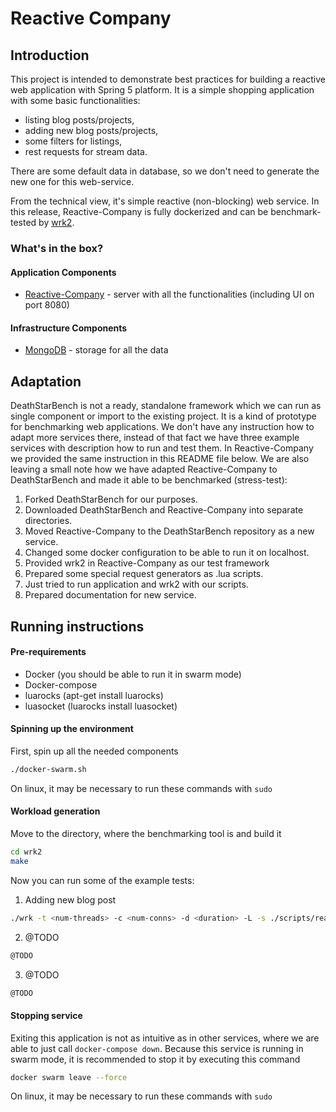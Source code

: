 # Reactive Company 

## Introduction

This project is intended to demonstrate best practices for building 
a reactive web application with Spring 5 platform. It is a simple 
shopping application with some basic functionalities:
- listing blog posts/projects,
- adding new blog posts/projects,
- some filters for listings,
- rest requests for stream data.

There are some default data in database, so we don't
need to generate the new one for this web-service.

From the technical view, it's simple reactive (non-blocking) web 
service. In this release, Reactive-Company  is fully dockerized and 
can be benchmark-tested by
[wrk2](https://github.com/giltene/wrk2).

### What's in the box?

#### Application Components

- [Reactive-Company](src) - server with all the functionalities 
(including UI on port 8080)

#### Infrastructure Components

- [MongoDB](https://docs.mongodb.com/) - storage for all the data

## Adaptation

DeathStarBench is not a ready, standalone framework which we can run
as single component or import to the existing project. It is a kind
of prototype for benchmarking web applications. We don't have any
instruction how to adapt more services there, instead of that fact
we have three example services with description how to run and test
them. In Reactive-Company we provided the same instruction in this
README file below. We are also leaving a small note how we have
adapted Reactive-Company to DeathStarBench and made it able to be
benchmarked (stress-test):

1. Forked DeathStarBench for our purposes.
2. Downloaded DeathStarBench and Reactive-Company into separate directories.
3. Moved Reactive-Company to the DeathStarBench repository as a new service.
4. Changed some docker configuration to be able to run it on localhost.
5. Provided wrk2 in Reactive-Company as our test framework
6. Prepared some special request generators as .lua scripts.
7. Just tried to run application and wrk2 with our scripts.
8. Prepared documentation for new service.

## Running instructions

#### Pre-requirements

- Docker (you should be able to run it in swarm mode)
- Docker-compose
- luarocks (apt-get install luarocks)
- luasocket (luarocks install luasocket)

#### Spinning up the environment

First, spin up all the needed components

```bash
./docker-swarm.sh
```

On linux, it may be necessary to run these commands with ```sudo```

#### Workload generation

Move to the directory, where the benchmarking tool is and build it

```bash
cd wrk2
make
```

Now you can run some of the example tests:
1. Adding new blog post

```bash
./wrk -t <num-threads> -c <num-conns> -d <duration> -L -s ./scripts/reactive-company/add_blogpost.lua http://localhost:8080/blogposts/ -R <reqs-per-sec>
```

2. @TODO

```bash
@TODO
```

3. @TODO

```bash
@TODO
```

#### Stopping service

Exiting this application is not as intuitive as in other services,
where we are able to just call ```docker-compose down```. Because
this service is running in swarm mode, it is recommended to stop
it by executing this command

```bash
docker swarm leave --force
```

On linux, it may be necessary to run these commands with ```sudo```
